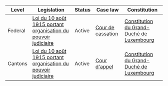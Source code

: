 | Level | Legislation | Status | Case law | Constitution |
|---|---|---|---|---|
| Federal | [Loi du 10 août 1915 portant organisation du pouvoir judiciaire](https://legilux.public.lu/eli/etat/leg/loi/1915/08/10/a1) | Active | [Cour de cassation](https://curia.lu/) | [Constitution du Grand-Duché de Luxembourg](https://legilux.public.lu/eli/etat/const/1868/06/17/a1) |
| Cantons | [Loi du 10 août 1915 portant organisation du pouvoir judiciaire](https://legilux.public.lu/eli/etat/leg/loi/1915/08/10/a1) | Active | [Cour d'appel](https://curia.lu/) | [Constitution du Grand-Duché de Luxembourg](https://legilux.public.lu/eli/etat/const/1868/06/17/a1) |